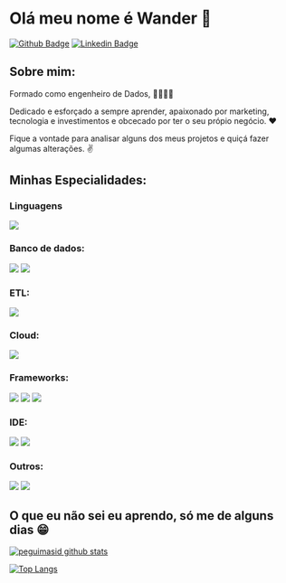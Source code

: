 # Olá meu nome é Wander 👋

[![Github Badge](https://img.shields.io/badge/-Github-000?style=flat-square&logo=Github&logoColor=white&link=https://github.com/WanderJSilva)](https://github.com/WanderJSilva)
[![Linkedin Badge](https://img.shields.io/badge/-LinkedIn-blue?style=flat-square&logo=Linkedin&logoColor=white&link=https://https://www.linkedin.com/in/wanderjsilva/)](https://www.linkedin.com/in/wanderjsilva/)

## Sobre mim:

Formado como engenheiro de Dados, 👨‍🎓👨‍💻

Dedicado e esforçado a sempre aprender, apaixonado por marketing, tecnologia e investimentos e obcecado por ter o seu própio negócio. ❤

Fique a vontade para analisar alguns dos meus projetos e quiçá fazer algumas alterações. ✌

## Minhas Especialidades:

### Linguagens
<img src="https://img.shields.io/badge/Python-3776AB?&style=for-the-badge&logo=python&logoColor=yellow"/>


### Banco de dados: 

<img src ="https://img.shields.io/badge/MySQL-005C84?style=for-the-badge&logo=mysql&logoColor=white"/> <img src ="https://img.shields.io/badge/MongoDB-4EA94B?style=for-the-badge&logo=mongodb&logoColor=white"/>

### ETL: 

<img src ="https://img.shields.io/badge/Databricks-FF3621?style=for-the-badge&logo=Databricks&logoColor=white"/>

### Cloud:

<img src ="https://img.shields.io/badge/Google_Cloud-4285F4?style=for-the-badge&logo=google-cloud&logoColor=white"/>

### Frameworks:

<img src="https://img.shields.io/badge/Apache_Spark-FFFFFF?style=for-the-badge&logo=apachespark&logoColor=#E35A16"/> <img src="https://img.shields.io/badge/Pandas-2C2D72?style=for-the-badge&logo=pandas&logoColor=white"/> <img src="https://img.shields.io/badge/Numpy-777BB4?style=for-the-badge&logo=numpy&logoColor=white"/> 
### IDE:

<img src ="https://img.shields.io/badge/Colab-F9AB00?style=for-the-badge&logo=googlecolab&color=525252"/> <img src ="https://img.shields.io/badge/Visual_Studio-5C2D91?style=for-the-badge&logo=visual%20studio&logoColor=white"/>

### Outros:

<img src="https://img.shields.io/badge/docker%20-%230db7ed.svg?&style=for-the-badge&logo=docker&logoColor=white"/> <img src="https://img.shields.io/badge/kubernetes-326ce5.svg?&style=for-the-badge&logo=kubernetes&logoColor=white"/>

## O que eu não sei eu aprendo, só me de alguns dias 😁

[![peguimasid github stats](https://github-readme-stats.vercel.app/api?username=WanderJSilva&show_icons=true&title_color=FFD700&icon_color=ADFF2F&text_color=f8f8f2&bg_color=171c24&count_private=true)](https://github.com/WanderJSilva)

[![Top Langs](https://github-readme-stats.vercel.app/api/top-langs/?username=WanderJSilva&layout=compact&title_color=fff&text_color=f8f8f2&hide=java&bg_color=171c24)](https://github.com/WanderJSilva)
